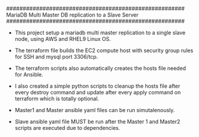 ######################################################
MariaDB Multi Master DB replication to a Slave Server
######################################################

- This project setup a mariadb multi master replication to a single slave node, using AWS and RHEL9 Linux OS.

- The terraform file builds the EC2 compute host with security group rules for SSH and mysql port 3306/tcp.

- The terraform scripts also automatically creates the hosts file needed for Ansible.

- I also created a simple python scripts to cleanup the hosts file after every destroy command and update after every apply command on terraform which
is totally optional.

- Master1 and Master ansible yaml files can be run simutalenously.

- Slave ansible yaml file MUST be run after the Master 1 and Master2 scripts are executed due to dependencies.
